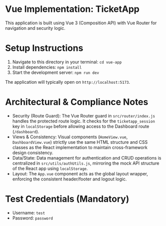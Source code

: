 # Vue Implementation: TicketApp

This application is built using Vue 3 (Composition API) with Vue Router for navigation and security logic.

# Setup Instructions

1.  Navigate to this directory in your terminal: `cd vue-app`
2.  Install dependencies: `npm install`
3.  Start the development server: `npm run dev`

The application will typically open on `http://localhost:5173`.

# Architectural & Compliance Notes

* Security (Route Guard): The Vue Router guard in `src/router/index.js` handles the protected route logic. It checks for the `ticketapp_session` key in `localStorage` before allowing access to the Dashboard route (`/dashboard`).
* Views & Consistency: Visual components (`HomeView.vue`, `DashboardView.vue`) strictly use the same HTML structure and CSS classes as the React implementation to maintain cross-framework design consistency.
* Data/State: Data management for authentication and CRUD operations is centralized in `src/utils/authUtils.js`, mirroring the mock API structure of the React app using `localStorage`.
* Layout: The `App.vue` component acts as the global layout wrapper, enforcing the consistent header/footer and logout logic.

# Test Credentials (Mandatory)
* Username: `test`
* Password: `password`